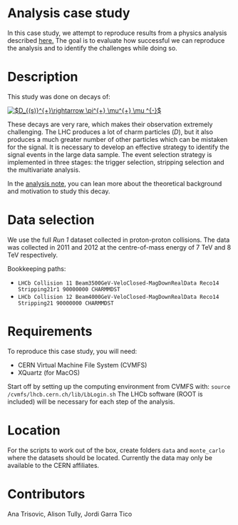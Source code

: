# Analysis case study

In this case study, we attempt to reproduce results from a physics analysis described [here.](https://cds.cern.ch/record/1543929) The goal is to evaluate how successful we can reproduce the analysis and to identify the challenges while doing so.

# Description

This study was done on decays of: 

<a href="https://www.codecogs.com/eqnedit.php?latex=$D_{(s)}^{&plus;}\rightarrow&space;\pi^{&plus;}&space;\mu^{&plus;}&space;\mu&space;^{-}$" target="_blank"><img src="https://latex.codecogs.com/gif.latex?$D_{(s)}^{&plus;}\rightarrow&space;\pi^{&plus;}&space;\mu^{&plus;}&space;\mu&space;^{-}$" title="$D_{(s)}^{+}\rightarrow \pi^{+} \mu^{+} \mu ^{-}$" /></a>

These decays are very rare, which makes their observation extremely challenging. The LHC produces a lot of charm particles (_D_), but it also produces a much greater number of other particles which can be mistaken for the signal. It is necessary to develop an effective strategy to identify the signal events in the large data sample. The event selection strategy is implemented in three stages: the trigger selection, stripping selection and the multivariate analysis.

In the [analysis note](https://cds.cern.ch/record/1543929), you can lean more about the theoretical background and motivation to study this decay.

# Data selection

We use the full *Run 1* dataset collected in proton-proton collisions. The data was collected in 2011 and 2012 at the centre-of-mass energy of 7 TeV and 8 TeV respectively.

Bookkeeping paths:
- `LHCb Collision 11 Beam3500GeV-VeloClosed-MagDownRealData Reco14 Stripping21r1 90000000 CHARMMDST`
- `LHCb Collision 12 Beam4000GeV-VeloClosed-MagDownRealData Reco14 Stripping21 90000000 CHARMMDST`

# Requirements

To reproduce this case study, you will need:
- CERN Virtual Machine File System (CVMFS)
- XQuartz (for MacOS)

Start off by setting up the computing environment from CVMFS with: 
`source  /cvmfs/lhcb.cern.ch/lib/LbLogin.sh`
The LHCb software (ROOT is included) will be necessary for each step of the analysis.

# Location

For the scripts to work out of the box, create folders `data` and `monte_carlo` where the datasets should be located. Currently the data may only be available to the CERN affiliates.

# Contributors 

Ana Trisovic, Alison Tully, Jordi Garra Tico
